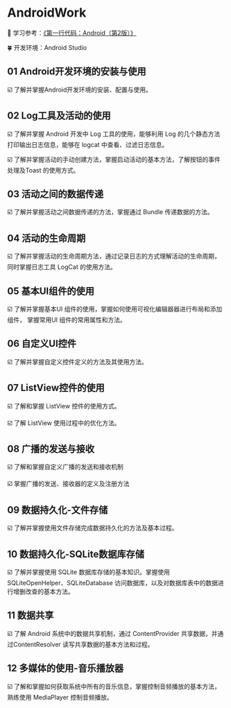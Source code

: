 # AndroidWork

:watermelon: 学习参考：[《第一行代码：Android（第2版）》](https://xuan0216.github.io/SchoolCode/Share/Android/%E7%AC%AC%E4%B8%80%E8%A1%8C%E4%BB%A3%E7%A0%81Android%20%E7%AC%AC2%E7%89%88.pdf)

:four_leaf_clover: 开发环境：Android Studio





## 01  Android开发环境的安装与使用

:ballot_box_with_check: 了解并掌握Android开发环境的安装、配置与使用。





## 02  Log工具及活动的使用

:ballot_box_with_check: 了解并掌握 Android 开发中 Log 工具的使用，能够利用 Log 的几个静态方法打印输出日志信息，能够在 logcat 中查看、过滤日志信息。

:ballot_box_with_check: 了解并掌握活动的手动创建方法，掌握启动活动的基本方法，了解按钮的事件处理及Toast 的使用方式。





## 03  活动之间的数据传递

:ballot_box_with_check: 了解并掌握活动之间数据传递的方法，掌握通过 Bundle 传递数据的方法。





## 04  活动的生命周期

:ballot_box_with_check: 了解并掌握活动的生命周期方法，通过记录日志的方式理解活动的生命周期，同时掌握日志工具 LogCat 的使用方法。





## 05  基本UI组件的使用

:ballot_box_with_check: 了解并掌握基本UI 组件的使用，掌握如何使用可视化编辑器器进行布局和添加组件， 掌握常用UI 组件的常用属性和方法。





## 06  自定义UI控件

:ballot_box_with_check: 了解并掌握自定义控件定义的方法及其使用方法。





## 07  ListView控件的使用

:ballot_box_with_check: 了解和掌握 ListView 控件的使用方式。

:ballot_box_with_check: 了解 ListView 使用过程中的优化方法。





## 08  广播的发送与接收

:ballot_box_with_check: 了解和掌握自定义广播的发送和接收机制

:ballot_box_with_check: 掌握广播的发送、接收器的定义及注册方法





## 09  数据持久化-文件存储

:ballot_box_with_check: 了解并掌握使用文件存储完成数据持久化的方法及基本过程。





## 10 数据持久化-SQLite数据库存储

:ballot_box_with_check: 了解并掌握使用 SQLite 数据库存储的基本知识。掌握使用 SQLiteOpenHelper、SQLiteDatabase 访问数据库，以及对数据库表中的数据进行增删改查的基本方法。 





## 11 数据共享

:ballot_box_with_check: 了解 Android 系统中的数据共享机制，通过 ContentProvider 共享数据，并通过ContentResolver 读写共享数据的基本方法和过程。





## 12 多媒体的使用-音乐播放器

:ballot_box_with_check: 了解和掌握如何获取系统中所有的音乐信息，掌握控制音频播放的基本方法，熟练使用 MediaPlayer 控制音频播放。